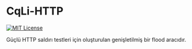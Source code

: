 
# CqLi-HTTP
[![MIT License](https://img.shields.io/badge/License-MIT-green.svg)](https://choosealicense.com/licenses/mit/)

Güçlü HTTP saldırı testleri için oluşturulan genişletilmiş bir flood aracıdır.
